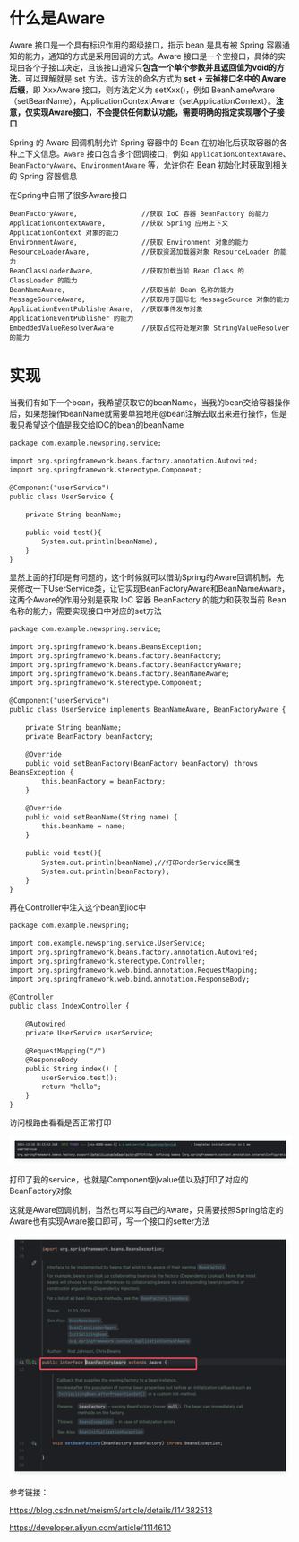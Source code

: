 # 什么是Aware

Aware 接口是一个具有标识作用的超级接口，指示 bean 是具有被 Spring 容器通知的能力，通知的方式是采用回调的方式。Aware 接口是一个空接口，具体的实现由各个子接口决定，且该接口通常只**包含一个单个参数并且返回值为void的方法**。可以理解就是 set 方法。该方法的命名方式为 **set + 去掉接口名中的 Aware 后缀**，即 XxxAware 接口，则方法定义为 setXxx()，例如 BeanNameAware（setBeanName），ApplicationContextAware（setApplicationContext）。**注意，仅实现Aware接口，不会提供任何默认功能，需要明确的指定实现哪个子接口**

Spring 的 Aware 回调机制允许 Spring 容器中的 Bean 在初始化后获取容器的各种上下文信息。`Aware` 接口包含多个回调接口，例如 `ApplicationContextAware`、`BeanFactoryAware`、`EnvironmentAware` 等，允许你在 Bean 初始化时获取到相关的 Spring 容器信息

在Spring中自带了很多Aware接口

```
BeanFactoryAware,                //获取 IoC 容器 BeanFactory 的能力
ApplicationContextAware,         //获取 Spring 应用上下文 ApplicationContext 对象的能力
EnvironmentAware,                //获取 Environment 对象的能力
ResourceLoaderAware,             //获取资源加载器对象 ResourceLoader 的能力
BeanClassLoaderAware,            //获取加载当前 Bean Class 的 ClassLoader 的能力
BeanNameAware,                   //获取当前 Bean 名称的能力
MessageSourceAware,              //获取用于国际化 MessageSource 对象的能力
ApplicationEventPublisherAware,  //获取事件发布对象 ApplicationEventPublisher 的能力
EmbeddedValueResolverAware       //获取占位符处理对象 StringValueResolver 的能力
```

# 实现

当我们有如下一个bean，我希望获取它的beanName，当我的bean交给容器操作后，如果想操作beanName就需要单独地用@bean注解去取出来进行操作，但是我只希望这个值是我交给IOC的bean的beanName

```
package com.example.newspring.service;

import org.springframework.beans.factory.annotation.Autowired;
import org.springframework.stereotype.Component;

@Component("userService")
public class UserService {

    private String beanName;

    public void test(){
        System.out.println(beanName);
    }
}
```

显然上面的打印是有问题的，这个时候就可以借助Spring的Aware回调机制，先来修改一下UserService类，让它实现BeanFactoryAware和BeanNameAware，这两个Aware的作用分别是获取 IoC 容器 BeanFactory 的能力和获取当前 Bean 名称的能力，需要实现接口中对应的set方法

```
package com.example.newspring.service;

import org.springframework.beans.BeansException;
import org.springframework.beans.factory.BeanFactory;
import org.springframework.beans.factory.BeanFactoryAware;
import org.springframework.beans.factory.BeanNameAware;
import org.springframework.stereotype.Component;

@Component("userService")
public class UserService implements BeanNameAware, BeanFactoryAware {

    private String beanName;
    private BeanFactory beanFactory;

    @Override
    public void setBeanFactory(BeanFactory beanFactory) throws BeansException {
        this.beanFactory = beanFactory;
    }

    @Override
    public void setBeanName(String name) {
        this.beanName = name;
    }

    public void test(){
        System.out.println(beanName);//打印orderService属性
        System.out.println(beanFactory);
    }
}
```

再在Controller中注入这个bean到ioc中

```
package com.example.newspring;

import com.example.newspring.service.UserService;
import org.springframework.beans.factory.annotation.Autowired;
import org.springframework.stereotype.Controller;
import org.springframework.web.bind.annotation.RequestMapping;
import org.springframework.web.bind.annotation.ResponseBody;

@Controller
public class IndexController {

    @Autowired
    private UserService userService;

    @RequestMapping("/")
    @ResponseBody
    public String index() {
        userService.test();
        return "hello";
    }
}
```

访问根路由看看是否正常打印

![QQ_1734524030618](images/1.png)

打印了我的service，也就是Component到value值以及打印了对应的BeanFactory对象

这就是Aware回调机制，当然也可以写自己的Aware，只需要按照Spring给定的Aware也有实现Aware接口即可，写一个接口的setter方法

![QQ_1734524154699](images/2.png)



参考链接：

https://blog.csdn.net/meism5/article/details/114382513

https://developer.aliyun.com/article/1114610